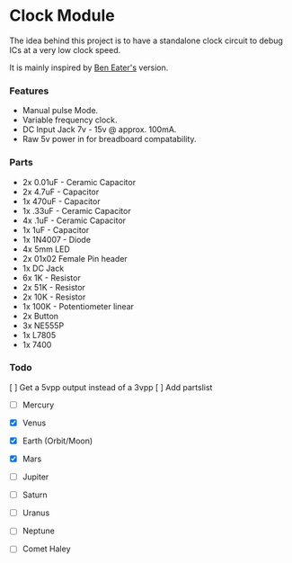 # Clock Module

The idea behind this project is to have a standalone clock circuit to debug ICs at a very low clock speed.

It is mainly inspired by [Ben Eater's](https://eater.net/8bit/clock) version.


### Features
- Manual pulse Mode.
- Variable frequency clock.
- DC Input Jack 7v - 15v @ approx. 100mA.
- Raw 5v power in for breadboard compatability.

### Parts
- 2x 0.01uF - Ceramic Capacitor
- 2x 4.7uF - Capacitor
- 1x 470uF - Capacitor
- 1x .33uF - Ceramic Capacitor
- 4x .1uF - Ceramic Capacitor
- 1x 1uF - Capacitor
- 1x 1N4007 - Diode
- 4x 5mm LED
- 2x 01x02 Female Pin header
- 1x DC Jack
- 6x 1K - Resistor
- 2x 51K - Resistor
- 2x 10K - Resistor
- 1x 100K - Potentiometer linear
- 2x Button
- 3x NE555P
- 1x L7805
- 1x 7400


### Todo
[ ] Get a 5vpp output instead of a 3vpp
[ ] Add partslist
- [ ] Mercury
- [x] Venus
- [x] Earth (Orbit/Moon)
- [x] Mars
- [ ] Jupiter
- [ ] Saturn
- [ ] Uranus
- [ ] Neptune
- [ ] Comet Haley

